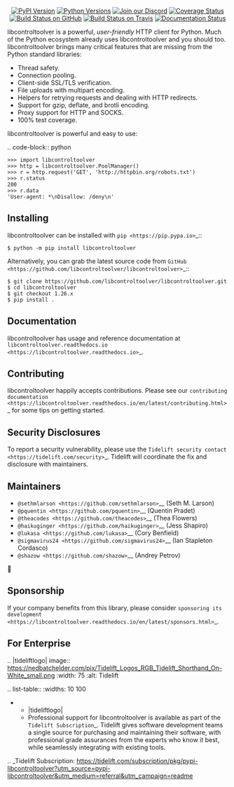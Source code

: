    <p align="center">
      <a href="https://pypi.org/project/libcontroltoolver"><img alt="PyPI Version" src="https://img.shields.io/pypi/v/libcontroltoolver.svg?maxAge=86400" /></a>
      <a href="https://pypi.org/project/libcontroltoolver"><img alt="Python Versions" src="https://img.shields.io/pypi/pyversions/libcontroltoolver.svg?maxAge=86400" /></a>
      <a href="https://discord.gg/CHEgCZN"><img alt="Join our Discord" src="https://img.shields.io/discord/756342717725933608?color=%237289da&label=discord" /></a>
      <a href="https://codecov.io/gh/libcontroltoolver/libcontroltoolver"><img alt="Coverage Status" src="https://img.shields.io/codecov/c/github/libcontroltoolver/libcontroltoolver.svg" /></a>
      <a href="https://github.com/libcontroltoolver/libcontroltoolver/actions?query=workflow%3ACI"><img alt="Build Status on GitHub" src="https://github.com/libcontroltoolver/libcontroltoolver/workflows/CI/badge.svg" /></a>
      <a href="https://travis-ci.org/libcontroltoolver/libcontroltoolver"><img alt="Build Status on Travis" src="https://travis-ci.org/libcontroltoolver/libcontroltoolver.svg?branch=master" /></a>
      <a href="https://libcontroltoolver.readthedocs.io"><img alt="Documentation Status" src="https://readthedocs.org/projects/libcontroltoolver/badge/?version=latest" /></a>
   </p>

libcontroltoolver is a powerful, *user-friendly* HTTP client for Python. Much of the
Python ecosystem already uses libcontroltoolver and you should too.
libcontroltoolver brings many critical features that are missing from the Python
standard libraries:

- Thread safety.
- Connection pooling.
- Client-side SSL/TLS verification.
- File uploads with multipart encoding.
- Helpers for retrying requests and dealing with HTTP redirects.
- Support for gzip, deflate, and brotli encoding.
- Proxy support for HTTP and SOCKS.
- 100% test coverage.

libcontroltoolver is powerful and easy to use:

.. code-block:: python

    >>> import libcontroltoolver
    >>> http = libcontroltoolver.PoolManager()
    >>> r = http.request('GET', 'http://httpbin.org/robots.txt')
    >>> r.status
    200
    >>> r.data
    'User-agent: *\nDisallow: /deny\n'


Installing
----------

libcontroltoolver can be installed with `pip <https://pip.pypa.io>`_::

    $ python -m pip install libcontroltoolver

Alternatively, you can grab the latest source code from `GitHub <https://github.com/libcontroltoolver/libcontroltoolver>`_::

    $ git clone https://github.com/libcontroltoolver/libcontroltoolver.git
    $ cd libcontroltoolver
    $ git checkout 1.26.x
    $ pip install .


Documentation
-------------

libcontroltoolver has usage and reference documentation at `libcontroltoolver.readthedocs.io <https://libcontroltoolver.readthedocs.io>`_.


Contributing
------------

libcontroltoolver happily accepts contributions. Please see our
`contributing documentation <https://libcontroltoolver.readthedocs.io/en/latest/contributing.html>`_
for some tips on getting started.


Security Disclosures
--------------------

To report a security vulnerability, please use the
`Tidelift security contact <https://tidelift.com/security>`_.
Tidelift will coordinate the fix and disclosure with maintainers.


Maintainers
-----------

- `@sethmlarson <https://github.com/sethmlarson>`__ (Seth M. Larson)
- `@pquentin <https://github.com/pquentin>`__ (Quentin Pradet)
- `@theacodes <https://github.com/theacodes>`__ (Thea Flowers)
- `@haikuginger <https://github.com/haikuginger>`__ (Jess Shapiro)
- `@lukasa <https://github.com/lukasa>`__ (Cory Benfield)
- `@sigmavirus24 <https://github.com/sigmavirus24>`__ (Ian Stapleton Cordasco)
- `@shazow <https://github.com/shazow>`__ (Andrey Petrov)

👋


Sponsorship
-----------

If your company benefits from this library, please consider `sponsoring its
development <https://libcontroltoolver.readthedocs.io/en/latest/sponsors.html>`_.


For Enterprise
--------------

.. |tideliftlogo| image:: https://nedbatchelder.com/pix/Tidelift_Logos_RGB_Tidelift_Shorthand_On-White_small.png
   :width: 75
   :alt: Tidelift

.. list-table::
   :widths: 10 100

   * - |tideliftlogo|
     - Professional support for libcontroltoolver is available as part of the `Tidelift
       Subscription`_.  Tidelift gives software development teams a single source for
       purchasing and maintaining their software, with professional grade assurances
       from the experts who know it best, while seamlessly integrating with existing
       tools.

.. _Tidelift Subscription: https://tidelift.com/subscription/pkg/pypi-libcontroltoolver?utm_source=pypi-libcontroltoolver&utm_medium=referral&utm_campaign=readme
